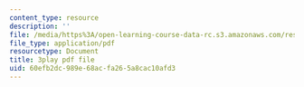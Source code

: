 ```yaml
---
content_type: resource
description: ''
file: /media/https%3A/open-learning-course-data-rc.s3.amazonaws.com/res-8-004-reducing-the-danger-of-nuclear-weapons-and-proliferation-january-iap-2015/60efb2dc989e68acfa265a8cac10afd3_FXxpkucTR2E.pdf
file_type: application/pdf
resourcetype: Document
title: 3play pdf file
uid: 60efb2dc-989e-68ac-fa26-5a8cac10afd3
---
```

